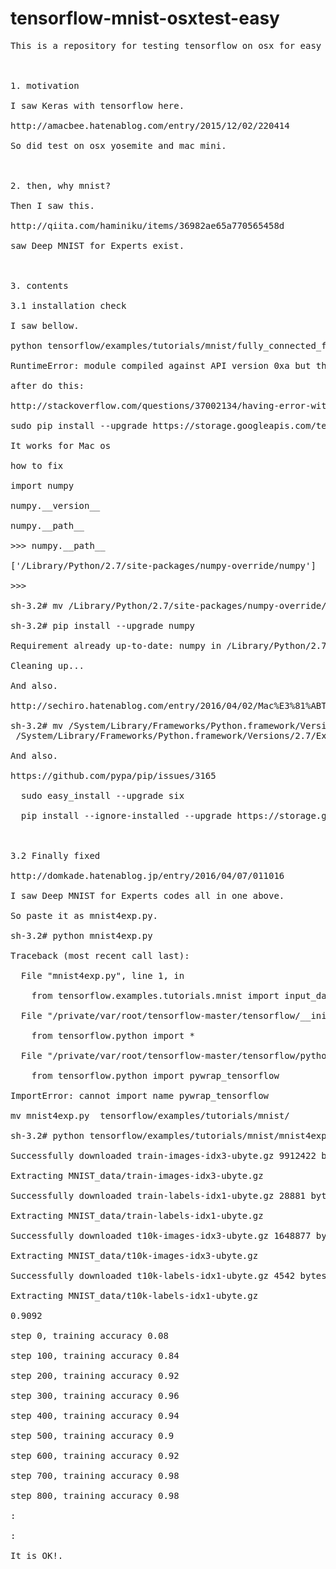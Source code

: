 # tensorflow-mnist-osxtest-easy<BR>
<pre>
This is a repository for testing tensorflow on osx for easy attitude.<BR>
<BR>
1. motivation<BR>
I saw Keras with tensorflow here.<BR>
http://amacbee.hatenablog.com/entry/2015/12/02/220414<BR>
So did test on osx yosemite and mac mini.<BR>
<BR>
2. then, why mnist?<BR>
Then I saw this.<BR>
http://qiita.com/haminiku/items/36982ae65a770565458d<BR>
saw Deep MNIST for Experts exist.<BR>
<BR>
3. contents<BR>
3.1 installation check<BR>
I saw bellow.<BR>
python tensorflow/examples/tutorials/mnist/fully_connected_feed.py<BR>
RuntimeError: module compiled against API version 0xa but this version of numpy is 0x9<BR>
after do this:<BR>
http://stackoverflow.com/questions/37002134/having-error-with-tensorflow-mnist<BR>
sudo pip install --upgrade https://storage.googleapis.com/tensorflow/mac/tensorflow-0.8.0-py2-none-any.whl<BR>
It works for Mac os<BR>
how to fix<BR>
import numpy<BR>
numpy.__version__<BR>
numpy.__path__<BR>
>>> numpy.__path__<BR>
['/Library/Python/2.7/site-packages/numpy-override/numpy']<BR>
>>><BR>
sh-3.2# mv /Library/Python/2.7/site-packages/numpy-override/numpy /Library/Python/2.7/site-packages/numpy-override/numpy.bk<BR>
sh-3.2# pip install --upgrade numpy<BR>
Requirement already up-to-date: numpy in /Library/Python/2.7/site-packages<BR>
Cleaning up...<BR>
And also.<BR>
http://sechiro.hatenablog.com/entry/2016/04/02/Mac%E3%81%ABTensorFlow%E3%82%92%E5%85%A5%E3%82%8C%E3%82%88%E3%81%86%E3%81%A8%E3%81%97%E3%81%9F%E3%82%89%E3%80%81Numpy%E3%81%AE%E3%82%A8%E3%83%A9%E3%83%BC%E3%81%8C%E5%87%BA%E3%81%9F%E3%81%AE%E3%81%A7<BR>
sh-3.2# mv /System/Library/Frameworks/Python.framework/Versions/2.7/Extras/lib/python/numpy<BR> /System/Library/Frameworks/Python.framework/Versions/2.7/Extras/lib/python/numpy.bk<BR>
And also.<BR>
https://github.com/pypa/pip/issues/3165<BR>
  sudo easy_install --upgrade six<BR>
  pip install --ignore-installed --upgrade https://storage.googleapis.com/tensorflow/mac/tensorflow-0.8.0-py2-none-any.whl<BR>
<BR>
3.2 Finally fixed<BR>
http://domkade.hatenablog.jp/entry/2016/04/07/011016<BR>
I saw Deep MNIST for Experts codes all in one above.<BR>
So paste it as mnist4exp.py.<BR>
sh-3.2# python mnist4exp.py<BR>
Traceback (most recent call last):<BR>
  File "mnist4exp.py", line 1, in <module><BR>
    from tensorflow.examples.tutorials.mnist import input_data<BR>
  File "/private/var/root/tensorflow-master/tensorflow/__init__.py", line 23, in <module><BR>
    from tensorflow.python import *<BR>
  File "/private/var/root/tensorflow-master/tensorflow/python/__init__.py", line 48, in <module><BR>
    from tensorflow.python import pywrap_tensorflow<BR>
ImportError: cannot import name pywrap_tensorflow<BR>
mv mnist4exp.py  tensorflow/examples/tutorials/mnist/<BR>
sh-3.2# python tensorflow/examples/tutorials/mnist/mnist4exp.py<BR>
Successfully downloaded train-images-idx3-ubyte.gz 9912422 bytes.<BR>
Extracting MNIST_data/train-images-idx3-ubyte.gz<BR>
Successfully downloaded train-labels-idx1-ubyte.gz 28881 bytes.<BR>
Extracting MNIST_data/train-labels-idx1-ubyte.gz<BR>
Successfully downloaded t10k-images-idx3-ubyte.gz 1648877 bytes.<BR>
Extracting MNIST_data/t10k-images-idx3-ubyte.gz<BR>
Successfully downloaded t10k-labels-idx1-ubyte.gz 4542 bytes.<BR>
Extracting MNIST_data/t10k-labels-idx1-ubyte.gz<BR>
0.9092<BR>
step 0, training accuracy 0.08<BR>
step 100, training accuracy 0.84<BR>
step 200, training accuracy 0.92<BR>
step 300, training accuracy 0.96<BR>
step 400, training accuracy 0.94<BR>
step 500, training accuracy 0.9<BR>
step 600, training accuracy 0.92<BR>
step 700, training accuracy 0.98<BR>
step 800, training accuracy 0.98<BR>
:<BR>
:<BR>
It is OK!.<BR>
</pre>
